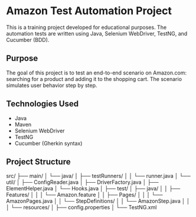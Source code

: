# Amazon Test Automation Project

This is a training project developed for educational purposes. The automation tests are written using Java, Selenium WebDriver, TestNG, and Cucumber (BDD).

## Purpose

The goal of this project is to test an end-to-end scenario on Amazon.com: searching for a product and adding it to the shopping cart. The scenario simulates user behavior step by step.

## Technologies Used

- Java  
- Maven  
- Selenium WebDriver  
- TestNG  
- Cucumber (Gherkin syntax)

##  Project Structure
src/
├── main/
│ └── java/
│ ├── testRunners/
│ │ └── runner.java
│ └── util/
│ ├── ConfigReader.java
│ ├── DriverFactory.java
│ ├── ElementHelper.java
│ └── Hooks.java
│
├── test/
│ ├── java/
│ │ ├── Features/
│ │ │ └── Amazon.feature
│ │ ├── Pages/
│ │ │ └── AmazonPages.java
│ │ └── StepDefinitions/
│ │ └── AmazonStep.java
│ │
│ └── resources/
│ ├── config.properties
│ └── TestNG.xml
